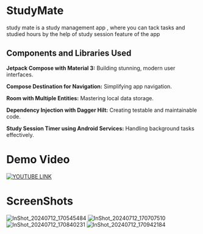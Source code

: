 # StudyMate

study mate is a study management app , where you can tack tasks and studied hours by the help of study session feature of the app

## Components and Libraries Used

**Jetpack Compose with Material 3:** Building stunning, modern user interfaces.

**Compose Destination for Navigation:** Simplifying app navigation.

**Room with Multiple Entities:** Mastering local data storage.

**Dependency Injection with Dagger Hilt:** Creating testable and maintainable code.

**Study Session Timer using Android Services:** Handling background tasks effectively.

# Demo Video
[![**YOUTUBE LINK**](https://img.youtube.com/vi/x_caC2mZgcE/hqdefault.jpg)](https://youtu.be/x_caC2mZgcE?si=RuPJG5YAWoiJn3AY)


# ScreenShots

![InShot_20240712_170545484](https://github.com/user-attachments/assets/2820c6ba-aa0c-4a13-a627-2aa1779ffc39)
![InShot_20240712_170707510](https://github.com/user-attachments/assets/ed2c12d8-ea1a-4074-8e8f-67338fe76398)
![InShot_20240712_170840231](https://github.com/user-attachments/assets/8113559a-5dfc-4376-a27d-ce4afce324ad)
![InShot_20240712_170942184](https://github.com/user-attachments/assets/0faf1ae6-a779-4528-9b87-131d7dd4a7e3)

